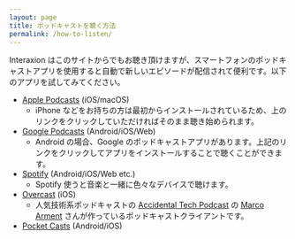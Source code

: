 ```yaml
---
layout: page
title: ポッドキャストを聴く方法
permalink: /how-to-listen/
---
```


Interaxion はこのサイトからでもお聴き頂けますが、スマートフォンのポッドキャストアプリを使用すると自動で新しいエピソードが配信されて便利です。以下のアプリを試してみてください。

- <i class="fas fa-podcast"></i> [Apple Podcasts](https://podcasts.apple.com/jp/podcast/interaxion/id1503487109) (iOS/macOS)
  - iPhone などをお持ちの方は最初からインストールされているため、上のリンクをクリックしていただければそのまま聴き始められます。
- <i class="fab fa-google"></i> [Google Podcasts](https://www.google.com/podcasts?feed=aHR0cHM6Ly9hbmNob3IuZm0vcy8xMzhiMjY0MC9wb2RjYXN0L3Jzcw==) (Android/iOS/Web)
  - Android の場合、Google のポッドキャストアプリがあります。上記のリンクをクリックしてアプリをインストールすることで聴くことができます。
- <i class="fab fa-spotify"></i> [Spotify](https://open.spotify.com/show/7GeJFJrriIfj3Gr8xYQR9f) (Android/iOS/Web etc.)
  - Spotify 使うと音楽と一緒に色々なデバイスで聴けます。
- [Overcast](https://overcast.fm/itunes1503487109/interaxion) (iOS)
  - 人気技術系ポッドキャストの [Accidental Tech Podcast](https://atp.fm/) の [Marco Arment](https://marco.org/) さんが作っているポッドキャストクライアントです。
- [Pocket Casts](https://pca.st/mmqdtpox) (Android/iOS)

